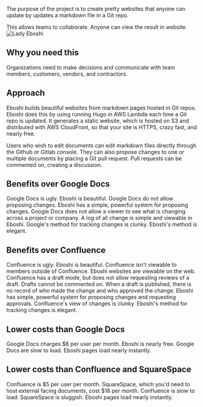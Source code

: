 
The purpose of the project is to create pretty websites that anyone can update by updates a markdown file in a Git repo.

This allows teams to collaborate. Anyone can view the result in website.
![Lady Eboshi](https://vignette.wikia.nocookie.net/studio-ghibli/images/9/9f/Eboshi.png/revision/latest?cb=20181025001610)


## Why you need this
Organizations need to make decisions and communicate with team members, customers, vendors, and contractors.

## Approach
Eboshi builds beautiful websites from markdown pages hosted in Git repos.
Eboshi does this by using running Hugo in AWS Lambda each time a Git repo is updated.
It generates a static website, which is hosted on S3 and distributed with AWS CloudFront, so that your site is HTTPS, crazy fast, and nearly free.

Users who wish to edit documents can edit markdown files directly through the Github or Gitlab console. They can also propose changes to one or multiple documents by placing a Git pull request. Pull requests can be commented on, creating a discussion.

## Benefits over Google Docs
Google Docs is ugly. Eboshi is beautiful.
Google Docs do not allow proposing changes. Eboshi has a simple, powerful system for proposing changes.
Google Docs does not allow a viewer to see what is changing across a project or company. A log of all change is simple and viewable in Eboshi.
Google's method for tracking changes is clunky. Eboshi's method is elegant.

## Benefits over Confluence
Confluence is ugly. Eboshi is beautiful.
Confluence isn't viewable to members outside of Confluence. Eboshi websites are viewable on the web.
Confluence has a draft mode, but does not allow requesting reviews of a draft. Drafts cannot be commented on. When a draft is published, there is no record of who made the change and who approved the change.
Eboshi has simple, powerful system for proposing changes and requesting approvals.
Confluence's view of changes is clunky. Eboshi's method for tracking changes is elegant.

## Lower costs than Google Docs
Google Docs charges $6 per user per month. Eboshi is nearly free.
Google Docs are slow to load. Eboshi pages load nearly instantly.


## Lower costs than Confluence and SquareSpace
Confluence is $5 per user per month. SquareSpace, which you'd need to host external facing documents, cost $18 per month.
Confluence is slow to load. SquareSpace is sluggish. Eboshi pages load nearly instantly.
